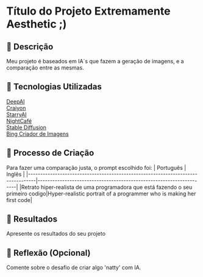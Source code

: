# Título do Projeto Extremamente Aesthetic ;)

## 📒 Descrição
Meu projeto é baseados em IA´s que fazem a geração de imagens, e a comparação entre as mesmas.

## 🤖 Tecnologias Utilizadas
[DeepAI](https://deepai.org/)  
[Craiyon](https://starryai.com/app/create)  
[StarryAI](https://www.craiyon.com/)  
[NightCafé](https://creator.nightcafe.studio/studio?focus=create)  
[Stable Diffusion](https://stablediffusionweb.com/pt#google_vignette)  
[Bing Criador de Imagens](https://www.bing.com/images/create)  

## 🧐 Processo de Criação
Para fazer uma comparação justa, o prompt escolhido foi:
|                               Português                                         |                                 Inglês                              |
|---------------------------------------------------------------------------------|---------------------------------------------------------------------|
|Retrato hiper-realista de uma programadora que está fazendo o seu primeiro codigo|Hyper-realistic portrait of a programmer who is making her first code|

## 🚀 Resultados
Apresente os resultados do seu projeto

## 💭 Reflexão (Opcional)
Comente sobre o desafio de criar algo 'natty' com IA.
